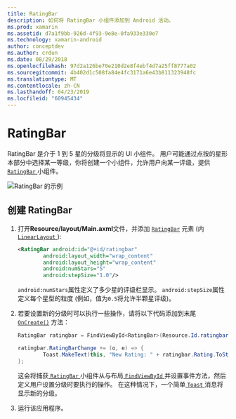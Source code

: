 ```yaml
---
title: RatingBar
description: 如何将 RatingBar 小组件添加到 Android 活动。
ms.prod: xamarin
ms.assetid: d7a1f9bb-926d-4f93-9e8e-0fa933e330e7
ms.technology: xamarin-android
author: conceptdev
ms.author: crdun
ms.date: 08/29/2018
ms.openlocfilehash: 97d2a126be70e210d2e8f4ebf4d7a25ff8777a02
ms.sourcegitcommit: 4b402d1c508fa84e4fc3171a6e43b811323948fc
ms.translationtype: MT
ms.contentlocale: zh-CN
ms.lasthandoff: 04/23/2019
ms.locfileid: "60945434"
---
```

# <a name="ratingbar"></a>RatingBar

RatingBar 是介于 1 到 5 星的分级将显示的 UI 小组件。 用户可能通过点按的星形本部分中选择某一等级，你将创建一个小组件，允许用户向某一评级，提供[ `RatingBar` ](https://developer.xamarin.com/api/type/Android.Widget.RatingBar/)小组件。

![RatingBar 的示例](ratingbar-images/01-ratingbar.png)


## <a name="creating-a-ratingbar"></a>创建 RatingBar

1. 打开**Resource/layout/Main.axml**文件，并添加 [`RatingBar`](https://developer.xamarin.com/api/type/Android.Widget.RatingBar/)
   元素 (内[ `LinearLayout` ](https://developer.xamarin.com/api/type/Android.Widget.LinearLayout/)):

    ```xml
    <RatingBar android:id="@+id/ratingbar"
            android:layout_width="wrap_content"
            android:layout_height="wrap_content"
            android:numStars="5"
            android:stepSize="1.0"/>
    ```
   `android:numStars`属性定义了多少星的评级栏显示。 `android:stepSize`属性定义每个星型的粒度 (例如，值为`0.5`将允许半颗星评级)。

2. 若要设置新的分级时可以执行一些操作，请将以下代码添加到末尾 [`OnCreate()`](https://developer.xamarin.com/api/member/Android.App.Activity.OnCreate/p/Android.OS.Bundle/Android.OS.PersistableBundle)
   方法：

    ```csharp
    RatingBar ratingbar = FindViewById<RatingBar>(Resource.Id.ratingbar);

    ratingbar.RatingBarChange += (o, e) => {
            Toast.MakeText(this, "New Rating: " + ratingbar.Rating.ToString (), ToastLength.Short).Show ();
    };
    ```

    这会将捕获[ `RatingBar` ](https://developer.xamarin.com/api/type/Android.Widget.RatingBar/)小组件从与布局[ `FindViewById` ](https://developer.xamarin.com/api/member/Android.App.Activity.FindViewById/)并设置事件方法，然后定义用户设置分级时要执行的操作。 在这种情况下，一个简单[ `Toast` ](https://developer.xamarin.com/api/type/Android.Widget.Toast/)消息将显示新的分级。

3.  运行该应用程序。

